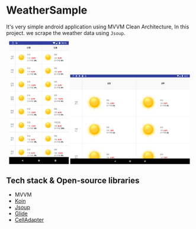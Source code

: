 # WeatherSample
It's very simple android application using MVVM Clean Architecture, In this project. we scrape the weather data using `Jsoup`. 

<p align="center">
<img src="./art/demo_mobile.png" width="32%">
<img src="./art/demo_tablet.png" width="64%">
</p>

## Tech stack & Open-source libraries
- MVVM
- [Koin](https://github.com/InsertKoinIO/koin)
- [Jsoup](https://github.com/jhy/jsoup)
- [Glide](https://github.com/bumptech/glide)
- [CellAdapter](https://github.com/dongheeleeme/CellAdapter)
